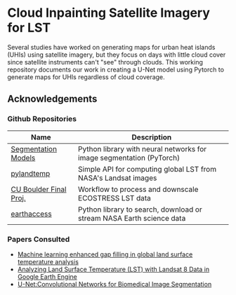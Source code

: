# Cloud Inpainting Satellite Imagery for LST

Several studies have worked on generating maps for urban heat islands (UHIs) using satellite imagery, but they focus on days with little cloud cover since satellite instruments can't "see" through clouds. This working repository documents our work in creating a U-Net model using Pytorch to generate maps for UHIs regardless of cloud coverage.

## Acknowledgements

### Github Repositories
| Name | Description |
| --- | --- |
| [Segmentation Models](https://github.com/qubvel/segmentation_models.pytorch) | Python library with neural networks for image segmentation (PyTorch) |
| [pylandtemp](https://github.com/pylandtemp/pylandtemp) | Simple API for computing global LST from NASA's Landsat images |
| [CU Boulder Final Proj.](https://github.com/paulaeperez/ea-uhi-final-project?tab=readme-ov-file) | Workflow to process and downscale ECOSTRESS LST data |
| [earthaccess](https://github.com/nsidc/earthaccess/) | Python library to search, download or stream NASA Earth science data |

### Papers Consulted
* [Machine learning enhanced gap filling in global land surface temperature analysis](https://blogs.reading.ac.uk/weather-and-climate-at-reading/2023/machine-learning-enhanced-gap-filling-in-global-land-surface-temperature-analysis/)
* [Analyzing Land Surface Temperature (LST) with Landsat 8 Data in Google Earth Engine](https://medium.com/@ridhomuh002/analyzing-land-surface-temperature-lst-with-landsat-8-data-in-google-earth-engine-f4dd7ca28e70)
* [U-Net:Convolutional Networks for Biomedical Image Segmentation](https://arxiv.org/pdf/1505.04597.pdf)

